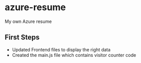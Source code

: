 # azure-resume
My own Azure resume

## First Steps

- Updated Frontend files to display the right data
- Created the main.js file which contains visitor counter code